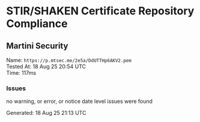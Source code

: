 # STIR/SHAKEN Certificate Repository Compliance

## Martini Security

Name: `https://p.mtsec.me/2e5a/DdUTTHp6AKV2.pem`\
Tested At: 18 Aug 25 20:54 UTC\
Time: 117ms

### Issues

no warning, or error, or notice date level issues were found

Generated: 18 Aug 25 21:13 UTC